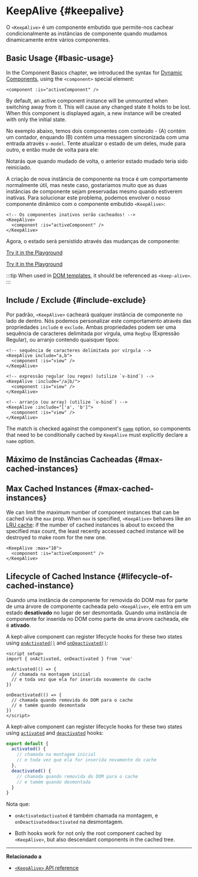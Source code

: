 <script setup>
import SwitchComponent from './keep-alive-demos/SwitchComponent.vue'
</script>

# KeepAlive {#keepalive}

O `<KeepAlive>` é um componente embutido que permite-nos cachear condicionalmente as instâncias de componente quando mudamos dinamicamente entre vários componentes.

## Basic Usage {#basic-usage}

In the Component Basics chapter, we introduced the syntax for [Dynamic Components](/guide/essentials/component-basics#dynamic-components), using the `<component>` special element:

```vue-html
<component :is="activeComponent" />
```

By default, an active component instance will be unmounted when switching away from it. This will cause any changed state it holds to be lost. When this component is displayed again, a new instance will be created with only the initial state.

No exemplo abaixo, temos dois componentes com conteúdo - (A) contém um contador, enquando (B) contém uma messagem síncronizada com uma entrada através `v-model`. Tente atualizar o estado de um deles, mude para outro, e então mude de volta para ele:

<SwitchComponent />

Notarás que quando mudado de volta, o anterior estado mudado teria sido reiniciado.

A criação de nova instância de componente na troca é um comportamente normalmente útil, mas neste caso, gostariamos muito que as duas instâncias de componente sejam preservadas mesmo quando estiverem inativas. Para solucionar este problema, podemos envolver o nosso componente dinâmico com o componente embutido `<KeepAlive>`:

```vue-html
<!-- Os componentes inativos serão cacheados! -->
<KeepAlive>
  <component :is="activeComponent" />
</KeepAlive>
```

Agora, o estado será persistido através das mudanças de componente:

<SwitchComponent use-KeepAlive />

<div class="composition-api">

[Try it in the Playground](https://play.vuejs.org/#eNqtUsFOwzAM/RWrl4IGC+cqq2h3RFw495K12YhIk6hJi1DVf8dJSllBaAJxi+2XZz8/j0lhzHboeZIl1NadMA4sd73JKyVaozsHI9hnJqV+feJHmODY6RZS/JEuiL1uTTEXtiREnnINKFeAcgZUqtbKOqj7ruPKwe6s2VVguq4UJXEynAkDx1sjmeMYAdBGDFBLZu2uShre6ioJeaxIduAyp0KZ3oF7MxwRHWsEQmC4bXXDJWbmxpjLBiZ7DwptMUFyKCiJNP/BWUbO8gvnA+emkGKIgkKqRrRWfh+Z8MIWwpySpfbxn6wJKMGV4IuSs0UlN1HVJae7bxYvBuk+2IOIq7sLnph8P9u5DJv5VfpWWLaGqTzwZTCOM/M0IaMvBMihd04ruK+lqF/8Ajxms8EFbCiJxR8khsP6ncQosLWnWV6a/kUf2nqu75Fby04chA0iPftaYryhz6NBRLjdtajpHZTWPio=)

</div>
<div class="options-api">

[Try it in the Playground](https://play.vuejs.org/#eNqtU8tugzAQ/JUVl7RKWveMXFTIseofcHHAiawasPxArRD/3rVNSEhbpVUrIWB3x7PM7jAkuVL3veNJmlBTaaFsVraiUZ22sO0alcNedw2s7kmIPHS1ABQLQDEBAMqWvwVQzffMSQuDz1aI6VreWpPCEBtsJppx4wE1s+zmNoIBNLdOt8cIjzut8XAKq3A0NAIY/QNveFEyi8DA8kZJZjlGALQWPVSSGfNYJjVvujIJeaxItuMyo6JVzoJ9VxwRmtUCIdDfNV3NJWam5j7HpPOY8BEYkwxySiLLP1AWkbK4oHzmXOVS9FFOSM3jhFR4WTNfRslcO54nSwJKcCD4RsnZmJJNFPXJEl8t88quOuc39fCrHalsGyWcnJL62apYNoq12UQ8DLEFjCMy+kKA7Jy1XQtPlRTVqx+Jx6zXOJI1JbH4jejg3T+KbswBzXnFlz9Tjes/V/3CjWEHDsL/OYNvdCE8Wu3kLUQEhy+ljh+brFFu)

</div>

:::tip
When used in [DOM templates](/guide/essentials/component-basics#dom-template-parsing-caveats), it should be referenced as `<keep-alive>`.
:::

## Include / Exclude {#include-exclude}

Por padrão, `<KeepAlive>` cacheará qualquer instância de componente no lado de dentro. Nós podemos personalizar este comportamento através das propriedades `include` e `exclude`. Ambas propriedades podem ser uma sequência de caracteres delimitada por vírgula, uma `RegExp` (Expressão Regular), ou arranjo contendo quaisquer tipos:

```vue-html
<!-- sequência de caracteres delimitada por vírgula -->
<KeepAlive include="a,b">
  <component :is="view" />
</KeepAlive>

<!-- expressão regular (ou regex) (utilize `v-bind`) -->
<KeepAlive :include="/a|b/">
  <component :is="view" />
</KeepAlive>

<!-- arranjo (ou array) (utilize `v-bind`) -->
<KeepAlive :include="['a', 'b']">
  <component :is="view" />
</KeepAlive>
```

The match is checked against the component's [`name`](/api/options-misc#name) option, so components that need to be conditionally cached by `KeepAlive` must explicitly declare a `name` option.

## Máximo de Instâncias Cacheadas {#max-cached-instances}

## Max Cached Instances {#max-cached-instances}

We can limit the maximum number of component instances that can be cached via the `max` prop. When `max` is specified, `<KeepAlive>` behaves like an [LRU cache](<https://en.wikipedia.org/wiki/Cache_replacement_policies#Least_recently_used_(LRU)>): if the number of cached instances is about to exceed the specified max count, the least recently accessed cached instance will be destroyed to make room for the new one.

```vue-html
<KeepAlive :max="10">
  <component :is="activeComponent" />
</KeepAlive>
```

## Lifecycle of Cached Instance {#lifecycle-of-cached-instance}

Quando uma instância de componente for removida do DOM mas for parte de uma árvore de componente cacheada pelo  `<KeepAlive>`, ele entra em um estado **desativado** no lugar de ser desmontada. Quando uma instância de componente for inserida no DOM como parte de uma árvore cacheada, ele é **ativado**.

<div class="composition-api">

A kept-alive component can register lifecycle hooks for these two states using [`onActivated()`](/api/composition-api-lifecycle#onactivated) and [`onDeactivated()`](/api/composition-api-lifecycle#ondeactivated):

```vue
<script setup>
import { onActivated, onDeactivated } from 'vue'

onActivated(() => {
  // chamada na montagem inicial
  // e toda vez que ela for inserida novamente do cache
})

onDeactivated(() => {
  // chamada quando removida do DOM para o cache
  // e tamém quando desmontada
})
</script>
```

</div>
<div class="options-api">

A kept-alive component can register lifecycle hooks for these two states using [`activated`](/api/options-lifecycle#activated) and [`deactivated`](/api/options-lifecycle#deactivated) hooks:

```js
export default {
  activated() {
    // chamada na montagem inicial
    // e toda vez que ela for inserida novamente do cache
  },
  deactivated() {
    // chamada quando removida do DOM para o cache
    // e tamém quando desmontada
  }
}
```

</div>

Nota que:

- <span class="composition-api">`onActivated`</span><span class="options-api">`activated`</span> é também chamada na montagem, e <span class="composition-api">`onDeactivated`</span><span class="options-api">`deactivated`</span> na desmontagem.

- Both hooks work for not only the root component cached by `<KeepAlive>`, but also descendant components in the cached tree.

---

**Relacionado a**

- [`<KeepAlive>` API reference](/api/built-in-components#keepalive)

